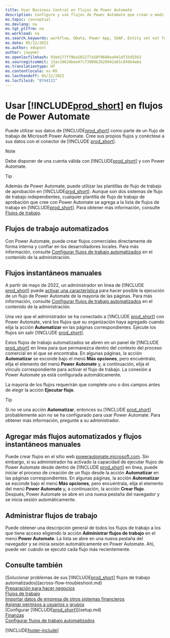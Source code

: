 ```yaml
---
title: Usar Business Central en flujos de Power Automate
description: Configure y use flujos de Power Automate que crean o modifican datos de Business Central.
ms.topic: conceptual
ms.devlang: na
ms.tgt_pltfrm: na
ms.workload: na
ms.search.keywords: workflow, OData, Power App, SOAP, Entity set not found, workflowWebhookSubscriptions
ms.date: 05/12/2022
ms.author: edupont
author: jswymer
ms.openlocfilehash: 93eb177ff9ba102277a50f9686ea941df33d5563
ms.sourcegitcommit: 13ac10624bee47c73989b2b20942a01c849b4a6a
ms.translationtype: HT
ms.contentlocale: es-MX
ms.lasthandoff: 05/12/2022
ms.locfileid: "8744121"
---
```

# <a name="use-prod_short-in-power-automate-flows"></a>Usar [!INCLUDE[prod_short](includes/prod_short.md)] en flujos de Power Automate

Puede utilizar sus datos de [!INCLUDE[prod_short](includes/prod_short.md)] como parte de un flujo de trabajo de Microsoft Power Automate. Cree sus propios flujos y conéctese a sus datos con el conector de [!INCLUDE [prod_short](includes/prod_short.md)].  

> [!NOTE]  
> Debe disponer de una cuenta válida con [!INCLUDE[prod_short](includes/prod_short.md)] y con Power Automate.  

> [!TIP]
> Además de Power Automate, puede utilizar las plantillas de flujo de trabajo de aprobación en [!INCLUDE[prod_short](includes/prod_short.md)]. Aunque son dos sistemas de flujo de trabajo independientes, cualquier plantilla de flujo de trabajo de aprobación que cree con Power Automate se agrega a la lista de flujos de trabajo en [!INCLUDE[prod_short](includes/prod_short.md)]. Para obtener más información, consulte [Flujos de trabajo](across-workflow.md).  

## <a name="automated-workflows"></a>Flujos de trabajo automatizados

Con Power Automate, puede crear flujos comerciales directamente de forma interna y confiar en los desarrolladores locales. Para más información, consulte [Configurar flujos de trabajo automatizados](/dynamics365/business-central/dev-itpro/powerplatform/automate-workflows) en el contenido de la administración.  

## <a name="manual-instant-flows"></a>Flujos instantáneos manuales

A partir de mayo de 2022, un administrador en línea de [!INCLUDE [prod_short](includes/prod_short.md)] puede [activar una característica](admin-feature-management.md) para hacer posible la ejecución de un flujo de Power Automate de la mayoría de las páginas. Para más información, consulte [Configurar flujos de trabajo automatizados](/dynamics365/business-central/dev-itpro/powerplatform/automate-workflows) en el contenido de la administración.  

Una vez que el administrador se ha conectado a [!INCLUDE [prod_short](includes/prod_short.md)] con Power Automate, verá los flujos que su organización haya agregado cuando elija la acción **Automatizar** en las páginas correspondientes. Ejecute los flujos sin salir [!INCLUDE [prod_short](includes/prod_short.md)].  

Estos flujos de trabajo automatizados se abren en un panel de [!INCLUDE [prod_short](includes/prod_short.md)] en línea para que permanezca dentro del contexto del proceso comercial en el que se encontraba. En algunas páginas, la acción **Automatizar** se esconde bajo el menú **Más opciones**, pero encuéntralo, elija el elemento del menú **Power Automate** y, a continuación, elija el vínculo correspondiente para activar el flujo de trabajo. La conexión a Power Automate ya está configurada automáticamente.  

La mayoría de los flujos requerirán que complete uno o dos campos antes de elegir la acción **Ejecutar flujo**.  

> [!TIP]
> Si no ve una acción **Automatizar**, entonces su [!INCLUDE [prod_short](includes/prod_short.md)] probablemente aún no se ha configurado para usar Power Automate. Para obtener más información, pregunte a su administrador.

## <a name="add-more-automated-flows-and-manual-instant-flows"></a>Agregar más flujos automatizados y flujos instantáneos manuales

Puede crear flujos en el sitio web [powerautomate.microsoft.com](https://powerautomate.microsoft.com). Sin embargo, si su administrador ha activado la capacidad de ejecutar flujos de Power Automate desde dentro de [!INCLUDE [prod_short](includes/prod_short.md)] en línea, puede iniciar el proceso de creación de un flujo desde la acción **Automatizar** en las páginas correspondientes. En algunas páginas, la acción **Automatizar** se esconde bajo el menú **Más opciones**, pero encuéntrala, elija el elemento del menú **Power Automate** y, a continuación, la acción **Crear flujo**. Después, Power Automate se abre en una nueva pestaña del navegador y se inicia sesión automáticamente.

## <a name="manage-workflows"></a>Administrar flujos de trabajo

Puede obtener una descripción general de todos los flujos de trabajo a los que tiene acceso eligiendo la acción **Administrar flujos de trabajo** en el menú **Power Automate**. La lista se abre en una nueva pestaña del navegador y se inicia sesión automáticamente en Power Automate. Ahí, puede ver cuándo se ejecutó cada flujo más recientemente.  

## <a name="see-also"></a>Consulte también

[Solucionar problemas de sus [!INCLUDE[prod_short](includes/prod_short.md)] flujos de trabajo automatizados](across-flow-troubleshoot.md)  
[Preparación para hacer negocios](ui-get-ready-business.md)  
[Flujos de trabajo](across-workflow.md)  
[Importar datos de empresa de otros sistemas financieros](across-import-data-configuration-packages.md)  
[Asignar permisos a usuarios y grupos](ui-define-granular-permissions.md)  
[Configurar [!INCLUDE[prod_short](includes/prod_short.md)]](setup.md)  
[Finanzas](finance.md)  
[Configurar flujos de trabajo automatizados](/dynamics365/business-central/dev-itpro/powerplatform/automate-workflows)  

[!INCLUDE[footer-include](includes/footer-banner.md)]